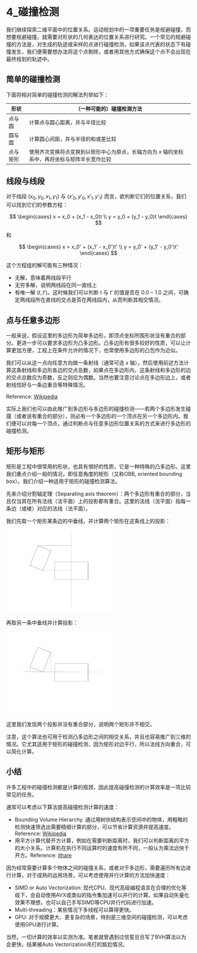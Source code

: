 # 4_碰撞检测

我们继续探索二维平面中的位置关系。运动规划中的一项重要任务是规避碰撞，而想要规避碰撞，就需要对形状的几何表达的位置关系进行研究。一个常见的规避碰撞的方法是，对生成的轨迹或采样的点进行碰撞检测，如果该点代表的状态下有碰撞发生，我们便需要想办法将这个点剔除，或者用其他方式确保这个点不会出现在最终规划的轨迹中。

## 简单的碰撞检测

下面将相对简单的碰撞检测的解法列举如下：

| 形状     | （一种可能的）碰撞检测方法                                                                    |
| -------- | --------------------------------------------------------------------------------------------- |
| 点与圆   | 计算点与圆心距离，并与半径比较                                                                |
| 圆与圆   | 计算圆心间距，并与半径的和或差比较                                                            |
| 点与矩形 | 使用齐次变换将点变换到以矩形中心为原点，长轴方向为 $x$ 轴的坐标系中，再将坐标与矩阵半长宽作比较 |

## 线段与线段

对于线段 $(x_0, y_0, x_1, y_1)$ 与 $(x'_0, y'_0, x'_1, y'_1)$ 而言，欲判断它们的位置关系，我们可以找到它们的参数方程：

$$
\begin{cases}
x = x_0 + (x_1 - x_0)t \\
y = y_0 + (y_1 - y_0)t
\end{cases}
$$

和

$$
\begin{cases}
x = x_0' + (x_1' - x_0')t' \\
y = y_0' + (y_1' - y_0')t'
\end{cases}
$$

这个方程组的解可能有三种情况：

* 无解，意味着两线段平行
* 无穷多解，说明两线段在同一直线上
* 有唯一解 $(t, t')$。这时候我们可以判断 $t$ 与 $t'$ 的值是否在 $0.0-1.0$ 之间，可确定两线段所在直线的交点是否在两线段内，从而判断其相交情况。

## 点与任意多边形

一般来说，假设这里的多边形为简单多边形，即顶点坐标所围形状没有重合的部分。更进一步可以要求多边形为凸多边形。凸多边形有很多较好的性质，可以让计算更加方便，工程上在条件允许的情况下，也常使用多边形的凸包作为近似。

我们可以从这一点向任意方向做一条射线（通常可选 $x$ 轴），然后使用前述方法计算这条射线和多边形各边的交点总数，如果点在多边形内，这条射线和多边形的边的交点总数应为奇数，反之则应为偶数。当然也要注意讨论点在多边形边上，或者射线恰好与一条边重合等特殊情况。

Reference: [Wikipedia](https://en.wikipedia.org/wiki/Point_in_polygon#:~:text=One%20simple%20way%20of%20finding,an%20even%20number%20of%20times.)

实际上我们也可以由此推广到多边形与多边形的碰撞检测——若两个多边形发生碰撞（或者说有重合的部分），则必有一个多边形的一个顶点在另一个多边形内。我们便可以对每一个顶点，通过判断点与任意多边形位置关系的方式来进行多边形的碰撞检测。

## 矩形与矩形

矩形是工程中很常用的形状，也具有很好的性质，它是一种特殊的凸多边形。这里我们重点介绍一般的情况，即任意角度的矩形（又称OBB, oriented bounding box）。我们介绍一种适用于矩形的碰撞检测算法。

先来介绍分割轴定理（Separating axis theorem）：两个多边形有重合的部分，当且仅当其在所有法线（法平面）上的投影都有重合。这里的法线（法平面）指每一条边（或棱）对应的法线（法平面）。

我们先取一个矩形某条边的中垂线，并计算两个矩形在这条线上的投影：

<img src="resources_4/obb_1.jpg" width="300"/>

再取另一条中垂线并计算投影：

<img src="resources_4/obb_2.jpg" width="300"/>

这里我们发现两个投影并没有重合部分，说明两个矩形并不相交。

注意，这个算法也可用于检测凸多边形之间的相交关系，并且也容易推广到三维的情况。它尤其适用于矩形的碰撞检测，因为矩形对边平行，所以法线方向重合，可以简化计算。

## 小结

许多工程中的碰撞检测都是计算的瓶颈，因此提高碰撞检测的计算效率是一项比较常见的任务。

通常可以考虑以下算法提高碰撞检测计算的速度：

* Bounding Volume Hierarchy. 通过用树状结构表示空间中的物体，用粗略的检测快速筛选出需要精细计算的部分，可以节省计算资源并提高速度。Reference: [Wikipedia](https://en.wikipedia.org/wiki/Bounding_volume_hierarchy)
* 用平方计算代替开方计算，例如在需要判断距离时，我们可以判断距离的平方的大小关系。计算机在执行不同运算时的速度有所不同，一般认为乘法远快于开方。Reference: [ithare](http://ithare.com/infographics-operation-costs-in-cpu-clock-cycles/)

因为经常需要计算多个物体之间的碰撞关系，或者对于多边形，需要遍历所有边进行计算，对于成熟的运用场景，可以考虑使用并行计算的方法加快速度：

* SIMD or Auto Vectorization: 现代CPU、现代高级编程语言在合理的优化等级下，会自动使用AVX或类似的指令集加速可以并行的计算。如果自动矢量化效果不理想，也可以自己手写SIMD等CPU并行代码进行加速。
* Multi-threading：某些情况下多线程可以算得更快。
* GPU: 对于规模更大、更复杂的场景，特别是三维空间的碰撞检测，可以考虑使用GPU进行计算。

当然，一切计算的效率以实测为准。笔者就曾遇到过信誓旦旦写了BVH算法以为会更快，结果被Auto Vectorization吊打的尴尬情况。